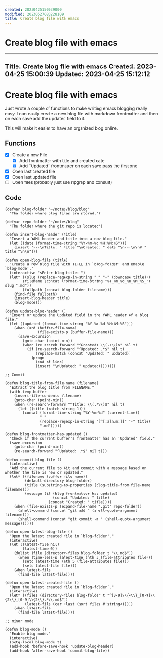 ```yaml
---
created: 20230425150039000
modified: 20230527080228109
title: Create blog file with emacs
---
```


# Create blog file with emacs

---
Title: Create blog file with emacs
Created: 2023-04-25 15:00:39
Updated: 2023-04-25 15:12:12
---

# Create blog file with emacs

Just wrote a couple of functions to make writing emacs blogging really
easy. I can easily create a new blog file with markdown frontmatter
and then on each save add the updated field to it.

This will make it easier to have an organized blog online.


## Functions

- [x] Create a new File
  - [x] Add frontmatter with title and created date
  - [x] Add "Updated" frontmatter on each save pass the first one
- [x] Open last created file
- [x] Open last updated file
- [ ] Open files (probably just use ripgrep and consult)

## Code

```elisp
(defvar blog-folder "~/notes/blog/blog"
  "The folder where blog files are stored.")

(defvar repo-folder "~/notes/blog"
  "The folder where the git repo is located")

(defun insert-blog-header (title)
  "Insert a YAML header and title into a new blog file."
  (let ((date (format-time-string "%Y-%m-%d %H:%M:%S")))
    (insert "---\nTitle: " title "\nCreated: " date "\n---\n\n# " title "\n\n")))

(defun open-blog-file (title)
  "Create a new blog file with TITLE in `blog-folder' and enable `blog-mode'."
  (interactive "sEnter blog title: ")
  (let* ((slug (replace-regexp-in-string " " "-" (downcase title)))
        (filename (concat (format-time-string "%Y_%m_%d_%H_%M_%S_") slug ".md"))
        (fullpath (concat blog-folder filename)))
    (find-file fullpath)
    (insert-blog-header title)
    (blog-mode)))

(defun update-blog-header ()
  "Insert or update the Updated field in the YAML header of a blog file."
  (let ((updated (format-time-string "%Y-%m-%d %H:%M:%S")))
    (when (and (buffer-file-name)
               (file-exists-p (buffer-file-name)))
      (save-excursion
        (goto-char (point-min))
        (when (re-search-forward "^Created: \\(.+\\)$" nil t)
          (if (re-search-forward "^Updated: .*$" nil t)
              (replace-match (concat "Updated: " updated))
            (progn
              (end-of-line)
              (insert "\nUpdated: " updated))))))))

;; Commit

(defun blog-title-from-file-name (filename)
  "Extract the blog title from FILENAME."
  (with-temp-buffer
    (insert-file-contents filename)
    (goto-char (point-min))
    (when (re-search-forward "^Title: \\(.*\\)$" nil t)
      (let ((title (match-string 1)))
        (concat (format-time-string "%Y-%m-%d" (current-time))
                " "
                (replace-regexp-in-string "[^[:alnum:]]" "-" title)
                ".md")))))

(defun blog-frontmatter-has-updated ()
  "Check if the current buffer's frontmatter has an 'Updated' field."
  (save-excursion
    (goto-char (point-min))
    (re-search-forward "^Updated: .*$" nil t)))

(defun commit-blog-file ()
  (interactive)
  "Add the current file to Git and commit with a message based on whether the file is new or updated."
  (let* ((filename (buffer-file-name))
         (default-directory blog-folder)
         (title (substring-no-properties (blog-title-from-file-name filename)))
         (message (if (blog-frontmatter-has-updated)
                      (concat "Updated: " title)
                    (concat "Created: " title))))
    (when (file-exists-p (expand-file-name ".git" repo-folder))
      (shell-command (concat "git add " (shell-quote-argument filename)))
      (shell-command (concat "git commit -m " (shell-quote-argument message))))))

(defun open-latest-blog-file ()
  "Open the latest created file in `blog-folder'."
  (interactive)
  (let ((latest-file nil)
        (latest-time 0))
    (dolist (file (directory-files blog-folder t "\\.md$"))
      (when (time-less-p latest-time (nth 5 (file-attributes file)))
        (setq latest-time (nth 5 (file-attributes file)))
        (setq latest-file file)))
    (when latest-file
      (find-file latest-file))))

(defun open-latest-created-file ()
  "Open the latest created file in `blog-folder`."
  (interactive)
  (let* ((files (directory-files blog-folder t "^[0-9]\\{4\\}_[0-9]\\{2\\}_[0-9]\\{2\\}.*\\.md$"))
         (latest-file (car (last (sort files #'string<)))))
    (when latest-file
      (find-file latest-file))))

;; minor mode

(defun blog-mode ()
  "Enable blog mode."
  (interactive)
  (setq-local blog-mode t)
  (add-hook 'before-save-hook 'update-blog-header)
  (add-hook 'after-save-hook 'commit-blog-file))
```

